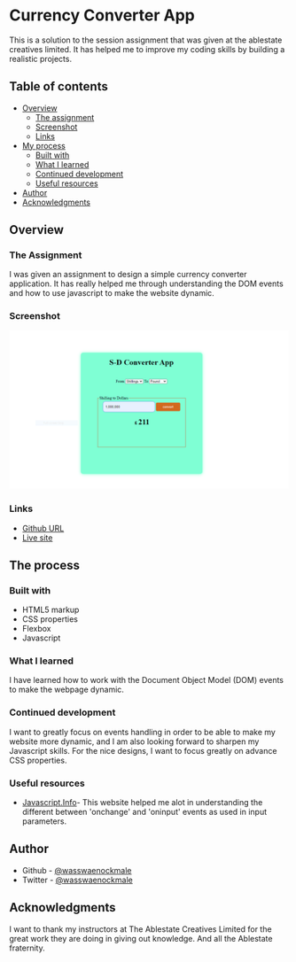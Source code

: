 # Currency Converter App

This is a solution to the session assignment that was given at the ablestate creatives limited. It has helped me to improve my coding skills by building a realistic projects. 

## Table of contents

- [Overview](#overview)
  - [The assignment](#the-assignment)
  - [Screenshot](#screenshot)
  - [Links](#links)
- [My process](#my-process)
  - [Built with](#built-with)
  - [What I learned](#what-i-learned)
  - [Continued development](#continued-development)
  - [Useful resources](#useful-resources)
- [Author](#author)
- [Acknowledgments](#acknowledgments)

## Overview

### The Assignment

I was given an assignment to design a simple currency converter application. It has really helped me through understanding the DOM events and how to use javascript to make the website dynamic.
### Screenshot

![](./media/image/final_converter_application.PNG) 

### Links

- [Github URL](https://github.com/wasswaenockmale/javascript-sessions/tree/main/Projects/shillingsToDollar)
- [Live site](https://shilling-to-dollars-application-git-main-wasswaenockmale.vercel.app/)

## The process
### Built with

- HTML5 markup
- CSS properties
- Flexbox
- Javascript

### What I learned

I have learned how to work with the Document Object Model (DOM) events to make the webpage dynamic. 

### Continued development
I want to greatly focus on events handling in order to be able to make my website more dynamic, and I am also looking forward to sharpen my Javascript skills. For the nice designs, I want to focus greatly on advance CSS properties.

### Useful resources

- [Javascript.Info](https://javascript.info/events-change-input)- This website helped me alot in understanding the different between 'onchange' and 'oninput' events as used in input parameters.

## Author

- Github - [@wasswaenockmale](https://github.com/wasswaenockmale)
- Twitter - [@wasswaenockmale](https://twitter.com/wasswaenockmale)

## Acknowledgments

I want to thank my instructors at The Ablestate Creatives Limited for the great work they are doing in giving out knowledge. And all the Ablestate fraternity.